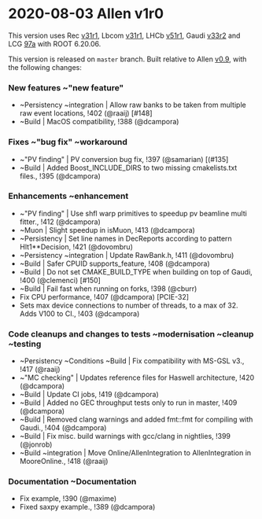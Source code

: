 2020-08-03 Allen v1r0
===

This version uses
Rec [v31r1](../../../../Rec/-/tags/v31r1),
Lbcom [v31r1](../../../../Lbcom/-/tags/v31r1),
LHCb [v51r1](../../../../LHCb/-/tags/v51r1),
Gaudi [v33r2](../../../../Gaudi/-/tags/v33r2) and
LCG [97a](http://lcginfo.cern.ch/release/97a/) with ROOT 6.20.06.

This version is released on `master` branch.
Built relative to Allen [v0.9](../-/tags/v0.9), with the following changes:

### New features ~"new feature"

- ~Persistency ~integration | Allow raw banks to be taken from multiple raw event locations, !402 (@raaij) [#148]
- ~Build | MacOS compatibility, !388 (@dcampora)


### Fixes ~"bug fix" ~workaround

- ~"PV finding" | PV conversion bug fix, !397 (@samarian) [(#135]
- ~Build | Added Boost_INCLUDE_DIRS to two missing cmakelists.txt files., !395 (@dcampora)


### Enhancements ~enhancement

- ~"PV finding" | Use shfl warp primitives to speedup pv beamline multi fitter., !412 (@dcampora)
- ~Muon | Slight speedup in isMuon, !413 (@dcampora)
- ~Persistency | Set line names in DecReports according to pattern Hlt1**Decision, !421 (@dovombru)
- ~Persistency ~integration | Update RawBank.h, !411 (@dovombru)
- ~Build | Safer CPUID supports_feature, !408 (@dcampora)
- ~Build | Do not set CMAKE_BUILD_TYPE when building on top of Gaudi, !400 (@clemenci) [#150]
- ~Build | Fail fast when running on forks, !398 (@cburr)
- Fix CPU performance, !407 (@dcampora) [PCIE-32]
- Sets max device connections to number of threads, to a max of 32. Adds V100 to CI., !403 (@dcampora)


### Code cleanups and changes to tests ~modernisation ~cleanup ~testing

- ~Persistency ~Conditions ~Build | Fix compatibility with MS-GSL v3., !417 (@raaij)
- ~"MC checking" | Updates reference files for Haswell architecture, !420 (@dcampora)
- ~Build | Update CI jobs, !419 (@dcampora)
- ~Build | Added no GEC throughput tests only to run in master, !409 (@dcampora)
- ~Build | Removed clang warnings and added fmt::fmt for compiling with Gaudi., !404 (@dcampora)
- ~Build | Fix misc. build warnings with gcc/clang in nightlies, !399 (@jonrob)
- ~Build ~integration | Move Online/AllenIntegration to AllenIntegration in MooreOnline., !418 (@raaij)


### Documentation ~Documentation

- Fix example, !390 (@maxime)
- Fixed saxpy example., !389 (@dcampora)
